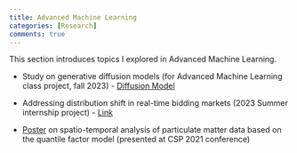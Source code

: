 ```yaml
---
title: Advanced Machine Learning
categories: [Research]
comments: true
---
```



This section introduces topics I explored in Advanced Machine Learning.

* Study on generative diffusion models (for Advanced Machine Learning class project, fall 2023) - [Diffusion Model](../assets/img/Diffusion_Model.pdf)

* Addressing distribution shift in real-time bidding markets (2023 Summer internship project) - [Link](https://arxiv.org/abs/2308.07424)

* [Poster](../assets/img/PosterMJKim_QR.pdf) on spatio-temporal analysis of particulate matter data based on the quantile factor model (presented at CSP 2021 conference)

